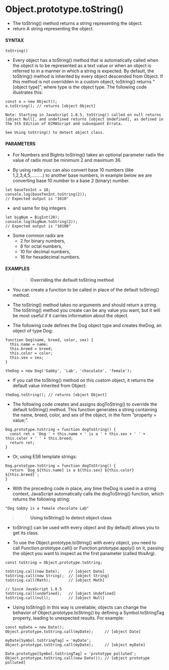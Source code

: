 # Object.prototype.toString()

- The toString() method returns a string representing the object.
- return A string representing the object.

#### **SYNTAX**

```
toString()
```

- Every object has a toString() method that is automatically called when the object is to be represented as a text value or when an object is referred to in a manner in which a string is expected. By default, the toString() method is inherited by every object descended from Object. If this method is not overridden in a custom object, toString() returns "[object type]", where type is the object type. The following code illustrates this:

```
const o = new Object();
o.toString(); // returns [object Object]
```

```
Note: Starting in JavaScript 1.8.5, toString() called on null returns [object Null], and undefined returns [object Undefined], as defined in the 5th Edition of ECMAScript and subsequent Errata.

See Using toString() to detect object class.
```

#### **PARAMETERS**

- For Numbers and BigInts toString() takes an optional parameter radix the value of radix must be minimum 2 and maximum 36.

- By using radix you can also convert base 10 numbers (like 1,2,3,4,5,.........) to another base numbers, in example below we are converting base 10 number to a base 2 (binary) number.

```
let baseTenInt = 10;
console.log(baseTenInt.toString(2));
// Expected output is "1010"
```

- and same for big integers

```
let bigNum = BigInt(20);
console.log(bigNum.toString(2));
// Expected output is "10100"
```

- Some common radix are
  - 2 for binary numbers,
  - 8 for octal numbers,
  - 10 for decimal numbers,
  - 16 for hexadecimal numbers.

#### **EXAMPLES**

> > **Overriding the default toString method**

- You can create a function to be called in place of the default toString() method.
- The toString() method takes no arguments and should return a string. The toString() method you create can be any value you want, but it will be most useful if it carries information about the object.

- The following code defines the Dog object type and creates theDog, an object of type Dog:

```
function Dog(name, breed, color, sex) {
  this.name = name;
  this.breed = breed;
  this.color = color;
  this.sex = sex;
}

theDog = new Dog('Gabby', 'Lab', 'chocolate', 'female');
```

- If you call the toString() method on this custom object, it returns the default value inherited from Object:

```
theDog.toString(); // returns [object Object]
```

- The following code creates and assigns dogToString() to override the default toString() method. This function generates a string containing the name, breed, color, and sex of the object, in the form "property = value;".

```
Dog.prototype.toString = function dogToString() {
  const ret = 'Dog ' + this.name + ' is a ' + this.sex + ' ' + this.color + ' ' + this.breed;
  return ret;
}
```

- Or, using ES6 template strings:

```
Dog.prototype.toString = function dogToString() {
  return `Dog ${this.name} is a ${this.sex} ${this.color} ${this.breed}`;
}
```

- With the preceding code in place, any time theDog is used in a string context, JavaScript automatically calls the dogToString() function, which returns the following string:

```
"Dog Gabby is a female chocolate Lab"
```

> > **Using toString() to detect object class**

- toString() can be used with every object and (by default) allows you to get its class.

- To use the Object.prototype.toString() with every object, you need to call Function.prototype.call() or Function.prototype.apply() on it, passing the object you want to inspect as the first parameter (called thisArg).

```
const toString = Object.prototype.toString;

toString.call(new Date);    // [object Date]
toString.call(new String);  // [object String]
toString.call(Math);        // [object Math]

// Since JavaScript 1.8.5
toString.call(undefined);   // [object Undefined]
toString.call(null);        // [object Null]
```

- Using toString() in this way is unreliable; objects can change the behavior of Object.prototype.toString() by defining a Symbol.toStringTag property, leading to unexpected results. For example:

```
const myDate = new Date();
Object.prototype.toString.call(myDate);     // [object Date]

myDate[Symbol.toStringTag] = 'myDate';
Object.prototype.toString.call(myDate);     // [object myDate]

Date.prototype[Symbol.toStringTag] = 'prototype polluted';
Object.prototype.toString.call(new Date()); // [object prototype polluted]
```

